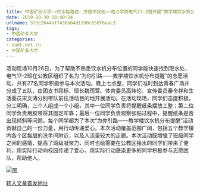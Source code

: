 ```yaml
---
title: 中国矿业大学->饮水指路途，方便你我他——电力学院电气17-2班开展“教学楼饮水机分布提醒”活动 | cumt.net.cn
date: 2019-10-30 18:40:24
urlname: 373c2644af7430ab4d1390c650f6aac3
tags: 
- 中国矿业大学
categories:
- cumt.net.cn
- 中国矿业大学
---
```

活动现场10月26日，为了帮助不熟悉饮水机分布位置的同学能快速找到取水处，电气17-2班在公教区组织了名为“为你引路——教学楼饮水机分布提醒”的志愿活动，共有27名同学积极参与本次活动。晚上七点整，同学们准时到达青春广场并分成了五队，由团支书祁标、班长魏雨萱、体育委员高炜伦、宣传委员秦令祥和生活委员宋文涛分别带队前往活动目的地开展活动。在活动现场，同学们态度积极，分工明确，三个人组成一个小组，其中一位同学负责将提醒纸条摆放工整；第二位同学负责用胶带将其固定牢靠；最后一位同学负责观察张贴过程中，提醒纸条是否出现倾斜等问题。每个同学都为了本次“为你引路——教学楼饮水机分布提醒”活动贡献自己的一份力量，用行动传递爱心。本次活动覆盖范围广阔，包括五个教学楼内各个区每层的洗手间附近，以及人流量较大的走廊。本次活动既增强了班级同学之间的感情，提高了班级凝聚力，同时也给需要在公教区接水的同学们带来了便利，用实际行动向校园传递了爱心，用实际行动感染更多的同学积极参与志愿团队，帮助他人。

![图](http://xwzx.cumt.edu.cn/_upload/article/images/2c/5a/814b1fa5409cb26dafab53aee386/a1db50ef-f4c0-4858-8495-f80b11e13a15.jpg)

[转入文章首发地址](http://xwzx.cumt.edu.cn/5a/5f/c523a547423/page.htm)